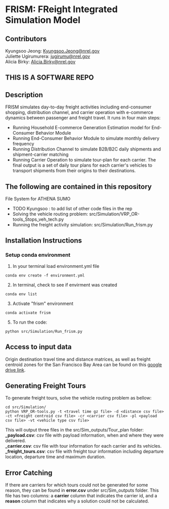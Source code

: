 # FRISM: FReight Integrated Simulation Model
## Contributors
Kyungsoo Jeong: <Kyungsoo.Jeong@nrel.gov>
<br>
Juliette Ugirumurera: <jugirumu@nrel.gov>
<br>
Alicia Birky: <Alicia.Birky@nrel.gov>
<br>

## THIS IS A SOFTWARE REPO

## Description
FRISM simulates day-to-day freight activities including end-consumer shopping, distribution channel, and carrier operation with e-commerce dynamics between passenger and freight travel. It runs in four main steps:
- Running Household E-commerce Generation Estimation model for End-Consumer Behavior Module
- Running End-Consumer Behavior Module to simulate monthly delivery frequency
- Running Distribution Channel to simulate B2B/B2C daily shipments and shipment-carrier matching
- Running Carrier Operation to simulate tour-plan for each carrier.
The final output is a set of daily tour plans for each carrier's vehicles to transport shipments from their origins to their destinations.

## The following are contained in this repository
File System for ATHENA SUMO
- TODO Kyungsoo : to add list of other code files in the rep
- Solving the vehicle routing problem: src/Simulation/VRP_OR-tools_Stops_veh_tech.py
- Running the freight activity simulation: src/Simulation/Run_frism.py

## Installation Instructions
### Setup conda environment
1. In your terminal load  environment.yml file
```linux
conda env create -f environment.yml
```
2. In terminal, check to see if envirment was created
```linux
conda env list
```
3. Activate "frism" environment
```linux
conda activate frism
```
5. To run the code:
```linux
python src/Simulation/Run_frism.py
```

## Access to input data
Origin destination travel time and distance matrices, as well as freight centroid zones for the San Francisco Bay Area can be found on this [google drive link](https://drive.google.com/drive/folders/14LSjFYH3BtmqUaaAVoPk3wPhGc2f2nBz).

## Generating Freight Tours
To generate freight tours, solve the vehicle routing problem as bellow:
<br>
```
cd src/Simulation/
python VRP_OR-tools.py -t <travel time gz file> -d <distance csv file> -ct <freight centroid csv file> -cr <carrier csv file> -pl <payload csv file> -vt <vehicle type csv file>
```

This will output three files in the src/Sim_outputs/Tour_plan folder:
<br>
**_payload.csv**: csv file with payload information, when and where they were delivered.
<br>
**_carrier.csv**: csv file with tour information for each carrier and its vehicles.
<br>
**_freight_tours.csv**: csv file with freight tour information including departure location, departure time and maximum duration.

## Error Catching
If there are carriers for which tours could not be generated for some reason, they can be found in **error.csv** under src/Sim_outputs folder. This file has two columns: a **carrier** column that indicates the carrier id, and a **reason** column that indicates why a solution could not be calculated.
